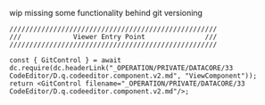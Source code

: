 

wip missing some functionality behind git versioning 

```datacorejsx
////////////////////////////////////////////////////
///             Viewer Entry Point               ///
////////////////////////////////////////////////////

const { GitControl } = await dc.require(dc.headerLink("_OPERATION/PRIVATE/DATACORE/33 CodeEditor/D.q.codeeditor.component.v2.md", "ViewComponent"));
return <GitControl filename="_OPERATION/PRIVATE/DATACORE/33 CodeEditor/D.q.codeeditor.component.v2.md"/>;


```

